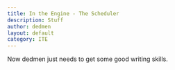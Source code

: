 ```yaml
---
title: In the Engine - The Scheduler
description: Stuff
author: dedmen
layout: default
category: ITE
---
```


Now dedmen just needs to get some good writing skills.
